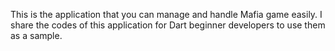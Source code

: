 This is the application that you can manage and handle Mafia game easily.
I share the codes of this application for Dart beginner developers to use them as a sample.
